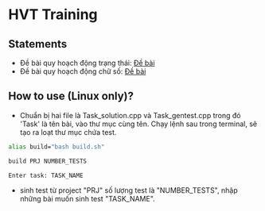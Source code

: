 # HVT Training
## Statements
+ Đề bài quy hoạch động trạng thái: [Đề bài](./statements_DpBitmasks/statements.pdf)
+ Đề bài quy hoạch động chữ số: [Đề bài](./statements_DpDigits/statements.pdf)
## How to use (Linux only)?
+ Chuẩn bị hai file là Task_solution.cpp và Task_gentest.cpp trong đó 'Task' là tên bài, vào thư mục cùng tên. Chạy lệnh sau trong terminal, sẽ tạo ra loạt thư mục chứa test.
```bash
alias build="bash build.sh"

build PRJ NUMBER_TESTS

Enter task: TASK_NAME
```
+ sinh test từ project "PRJ" số lượng test là "NUMBER_TESTS", nhập những bài muốn sinh test "TASK_NAME".

